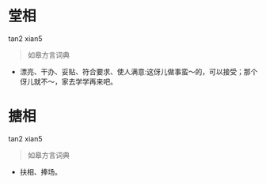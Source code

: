 # 堂相
tan2 xian5
> 如皋方言词典
- 漂亮、干办、妥贴、符合要求、使人满意:这伢儿做事蛮～的，可以接受；那个伢儿就不～，家去学学再来吧。

# 搪相
tan2 xian5
> 如皋方言词典
- 扶相、捧场。
